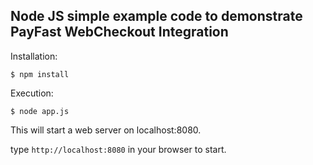 ## Node JS simple example code to demonstrate PayFast WebCheckout Integration

Installation:

`$ npm install`

Execution:

`$ node app.js`

This will start a web server on localhost:8080.

type `http://localhost:8080` in your browser to start.
